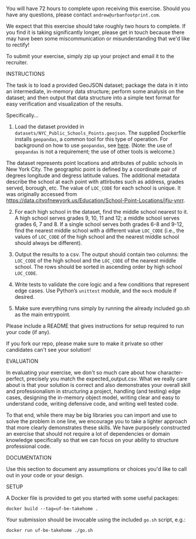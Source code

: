 
You will have 72 hours to complete upon receiving this exercise. Should you have any questions, please contact `andrew@urbanfootprint.com`.

We expect that this exercise should take roughly two hours to complete.  If you find it is taking significantly longer, please get in touch because there may have been some miscommunication or misunderstanding that we'd like to rectify!

To submit your exercise, simply zip up your project and email it to the recruiter.

INSTRUCTIONS

The task is to load a provided GeoJSON dataset; package the data in it into an intermediate, in-memory data structure; perform some analysis on the dataset; and then output that data structure into a simple text format for easy verification and visualization of the results.

Specifically...

1) Load the dataset provided in `datasets/NYC_Public_Schools_Points.geojson`. The supplied Dockerfile installs `geopandas`, a common tool for this type of operation. For background on how to use `geopandas`, see [here](https://geopandas.org/en/stable/getting_started/introduction.html). (Note: the use of `geopandas` is not a requirement; the use of other tools is welcome.)

The dataset represents point locations and attributes of public schools in New York City. The geographic point is defined by a coordinate pair of degrees longitude and degress latitude values. The additional metadata describe the school at each point with attirbutes such as address, grades served, borough, etc. The value of `LOC_CODE` for each school is unique. It was originally accessed from https://data.cityofnewyork.us/Education/School-Point-Locations/jfju-ynrr.

2) For each high school in the dataset, find the middle school nearest to it. A high school serves grades 9, 10, 11 and 12; a middle school serves grades 6, 7 and 8. If a single school serves both grades 6-8 and 9-12, find the nearest middle school with a different value `LOC_CODE` (i.e., the values of `LOC_CODE` of the high school and the nearest middle school should always be different).

3) Output the results to a csv. The output should contain two columns: the `LOC_CODE` of the high school and the `LOC_CODE` of the nearest middle school. The rows should be sorted in ascending order by high school `LOC_CODE`.

4) Write tests to validate the core logic and a few conditions that represent edge cases. Use Python’s `unittest` module, and the `mock` module if desired.

5) Make sure everything runs simply by running the already included go.sh as the main entrypoint.

Please include a README that gives instructions for setup required to run your code (if any).

If you fork our repo, please make sure to make it private so other candidates can't see your solution!


EVALUATION

In evaluating your exercise, we don't so much care about how character-perfect, precisely you match the expected_output.csv.  What we really care about is that your solution is correct and also demonstrates your overall skill and professionalism in structuring a project, handling (and testing) edge cases, designing the in-memory object model, writing clear and easy to understand code, writing defensive code, and writing well tested code.

To that end, while there may be big libraries you can import and use to solve the problem in one line, we encourage you to take a lighter approach that more clearly demonstrates these skills.  We have purposely constructed an exercise that should not require a lot of dependencies or domain knowledge specifically so that we can focus on your ability to structure professional code.


DOCUMENTATION

Use this section to document any assumptions or choices you'd like to call out in your code or your design.

SETUP

A Docker file is provided to get you started with some useful packages:
```
docker build --tag=uf-be-takehome .
```

Your submission should be invocable using the included `go.sh` script, e.g.:
```
docker run uf-be-takehome ./go.sh
```
